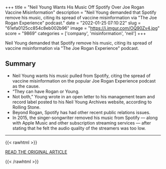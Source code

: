 +++
title = "Neil Young Wants His Music Off Spotify Over Joe Rogan Vaccine Misinformation"
description = "Neil Young demanded that Spotify remove his music, citing its spread of vaccine misinformation via \"The Joe Rogan Experience\" podcast."
date = "2022-01-25 07:10:22"
slug = "61efa0125cc854c8eb002b96"
image = "https://i.imgur.com/OQ90Zv4.jpg"
score = "9869"
categories = ['company', 'misinformation', 'neil']
+++

Neil Young demanded that Spotify remove his music, citing its spread of vaccine misinformation via \"The Joe Rogan Experience\" podcast.

## Summary

- Neil Young wants his music pulled from Spotify, citing the spread of vaccine misinformation on the popular Joe Rogan Experience podcast as the cause.
- “They can have Rogan or Young.
- Not both,” Young wrote in an open letter to his management team and record label posted to his Neil Young Archives website, according to Rolling Stone.
- Beyond Rogan, Spotify has had other recent public relations issues.
- In 2015, the singer-songwriter removed his music from Spotify — along with Apple Music and other subscription streaming services — after stating that he felt the audio quality of the streamers was too low.

---

{{< rawhtml >}}
  <p class="article-category">
    <a target="_blank" href="https://www.billboard.com/business/streaming/neil-young-spotify-joe-rogan-vaccines-letter-remove-music-1235022525/">READ THE ORIGINAL ARTICLE</a>
  </p>
{{< /rawhtml >}}
